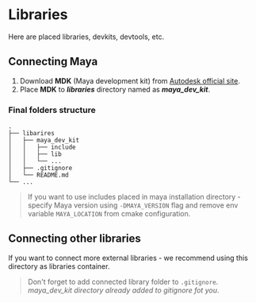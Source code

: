 # Libraries

Here are placed libraries, devkits, devtools, etc.

## Connecting Maya

1. Download __MDK__ (Maya development kit)
   from [Autodesk official site](https://www.autodesk.com/developer-network/platform-technologies/maya).
2. Place __MDK__ to ___libraries___ directory named as ___maya_dev_kit___.

### Final folders structure

```
.
├── libarires
│   ├── maya_dev_kit
│   │   ├── include
│   │   ├── lib
│   │   └── ...
│   ├── .gitignore
│   └── README.md
└── ...
```

> If you want to use includes placed in maya installation directory - specify Maya version using ```-DMAYA_VERSION```
> flag and remove env variable ```MAYA_LOCATION``` from cmake configuration.

## Connecting other libraries

If you want to connect more external libraries - we recommend using this directory as libraries container.

> Don't forget to add connected library folder to ```.gitignore```.
> _maya_dev_kit directory already added to gitignore fot you_. 
